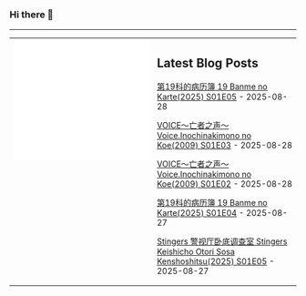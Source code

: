 ### Hi there 👋

<!--
**etng/etng** is a ✨ _special_ ✨ repository because its `README.md` (this file) appears on your GitHub profile.

Here are some ideas to get you started:

- 🔭 I’m currently working on ...
- 🌱 I’m currently learning ...
- 👯 I’m looking to collaborate on ...
- 🤔 I’m looking for help with ...
- 💬 Ask me about ...
- 📫 How to reach me: ...
- 😄 Pronouns: ...
- ⚡ Fun fact: ...
-->


---

<table>
<tr>
<td valign="top" width="50%">
<img src="metrics.svg" alt="Metric" />
</td>
<td valign="top" width="50%">

## Latest Blog Posts
<!-- blog start -->
[第19科的病历簿 19 Banme no Karte(2025) S01E05](http://www.fanxinzhui.com/rr/2638#S01E05) - 2025-08-28

[VOICE～亡者之声～ Voice.Inochinakimono no Koe(2009) S01E03](http://www.fanxinzhui.com/rr/2640#S01E03) - 2025-08-28

[VOICE～亡者之声～ Voice.Inochinakimono no Koe(2009) S01E02](http://www.fanxinzhui.com/rr/2640#S01E02) - 2025-08-28

[第19科的病历簿 19 Banme no Karte(2025) S01E04](http://www.fanxinzhui.com/rr/2638#S01E04) - 2025-08-27

[Stingers 警视厅卧底调查室 Stingers Keishicho Otori Sosa Kenshoshitsu(2025) S01E05](http://www.fanxinzhui.com/rr/2637#S01E05) - 2025-08-27
<!-- blog end -->

</td></tr></table>

